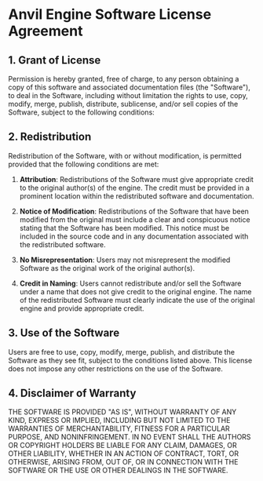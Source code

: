 # Anvil Engine Software License Agreement

## 1. Grant of License

Permission is hereby granted, free of charge, to any person obtaining a copy of this software and associated documentation files (the "Software"), to deal in the Software, including without limitation the rights to use, copy, modify, merge, publish, distribute, sublicense, and/or sell copies of the Software, subject to the following conditions:

## 2. Redistribution

Redistribution of the Software, with or without modification, is permitted provided that the following conditions are met:

1. **Attribution**: Redistributions of the Software must give appropriate credit to the original author(s) of the engine. The credit must be provided in a prominent location within the redistributed software and documentation.

2. **Notice of Modification**: Redistributions of the Software that have been modified from the original must include a clear and conspicuous notice stating that the Software has been modified. This notice must be included in the source code and in any documentation associated with the redistributed software.

3. **No Misrepresentation**: Users may not misrepresent the modified Software as the original work of the original author(s).

4. **Credit in Naming**: Users cannot redistribute and/or sell the Software under a name that does not give credit to the original engine. The name of the redistributed Software must clearly indicate the use of the original engine and provide appropriate credit.

## 3. Use of the Software

Users are free to use, copy, modify, merge, publish, and distribute the Software as they see fit, subject to the conditions listed above. This license does not impose any other restrictions on the use of the Software.

## 4. Disclaimer of Warranty

THE SOFTWARE IS PROVIDED "AS IS", WITHOUT WARRANTY OF ANY KIND, EXPRESS OR IMPLIED, INCLUDING BUT NOT LIMITED TO THE WARRANTIES OF MERCHANTABILITY, FITNESS FOR A PARTICULAR PURPOSE, AND NONINFRINGEMENT. IN NO EVENT SHALL THE AUTHORS OR COPYRIGHT HOLDERS BE LIABLE FOR ANY CLAIM, DAMAGES, OR OTHER LIABILITY, WHETHER IN AN ACTION OF CONTRACT, TORT, OR OTHERWISE, ARISING FROM, OUT OF, OR IN CONNECTION WITH THE SOFTWARE OR THE USE OR OTHER DEALINGS IN THE SOFTWARE.
